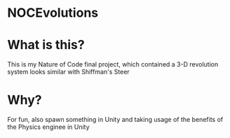 # NOCEvolutions
# What is this?
This is my Nature of Code final project, which contained a 3-D revolution system looks similar with Shiffman's Steer
# Why?
For fun, also spawn something in Unity and taking usage of the benefits of the Physics enginee in Unity
